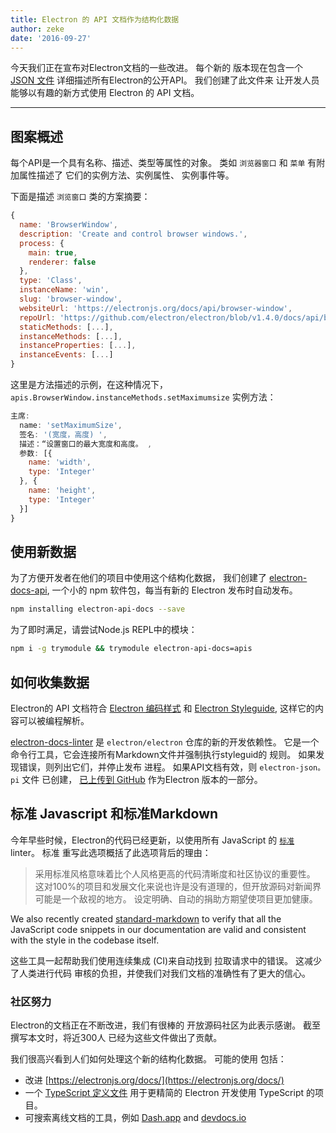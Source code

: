 ```yaml
---
title: Electron 的 API 文档作为结构化数据
author: zeke
date: '2016-09-27'
---
```


今天我们正在宣布对Electron文档的一些改进。 每个新的 版本现在包含一个 [JSON 文件](https://github.com/electron/electron/releases/download/v1.4.1/electron-api.json) 详细描述所有Electron的公开API。 我们创建了此文件来 让开发人员能够以有趣的新方式使用 Electron 的 API 文档。

---

## 图案概述

每个API是一个具有名称、描述、类型等属性的对象。 类如 `浏览器窗口` 和 `菜单` 有附加属性描述了 它们的实例方法、实例属性、 实例事件等。

下面是描述 `浏览窗口` 类的方案摘要：

```js
{
  name: 'BrowserWindow',
  description: 'Create and control browser windows.',
  process: {
    main: true,
    renderer: false
  },
  type: 'Class',
  instanceName: 'win',
  slug: 'browser-window',
  websiteUrl: 'https://electronjs.org/docs/api/browser-window',
  repoUrl: 'https://github.com/electron/electron/blob/v1.4.0/docs/api/browser-window.md',
  staticMethods: [...],
  instanceMethods: [...],
  instanceProperties: [...],
  instanceEvents: [...]
}
```

这里是方法描述的示例，在这种情况下， `apis.BrowserWindow.instanceMethods.setMaximumsize` 实例方法：

```js
主席:
  name: 'setMaximumSize',
  签名: '(宽度，高度) ',
  描述：“设置窗口的最大宽度和高度。 ,
  参数: [{
    name: 'width',
    type: 'Integer'
  }, {
    name: 'height',
    type: 'Integer'
  }]
}
```

## 使用新数据

为了方便开发者在他们的项目中使用这个结构化数据， 我们创建了 [electron-docs-api](https://www.npmjs.com/package/electron-api-docs), 一个小的 npm 软件包，每当有新的 Electron 发布时自动发布。

```sh
npm installing electron-api-docs --save
```

为了即时满足，请尝试Node.js REPL中的模块：

```sh
npm i -g trymodule && trymodule electron-api-docs=apis
```

## 如何收集数据

Electron的 API 文档符合 [Electron 编码样式](https://github.com/electron/electron/blob/master/docs/development/coding-style.md) 和 [Electron Styleguide](https://github.com/electron/electron/blob/master/docs/styleguide.md#readme), 这样它的内容可以被编程解析。

[electron-docs-linter](https://github.com/electron/electron-docs-linter) 是 `electron/electron` 仓库的新的开发依赖性。 它是一个命令行工具，它会连接所有Markdown文件并强制执行styleguid的 规则。 如果发现错误，则列出它们，并停止发布 进程。 如果API文档有效，则 `electron-json。 pi` 文件 已创建， [已上传到 GitHub](https://github.com/electron/electron/releases/tag/v1.4.1) 作为Electron 版本的一部分。

## 标准 Javascript 和标准Markdown

今年早些时候，Electron的代码已经更新，以使用所有 JavaScript 的 [`标准`](http://standardjs.com/) linter。 标准 重写此选项概括了此选项背后的理由：

> 采用标准风格意味着比个人风格更高的代码清晰度和社区协议的重要性。 这对100%的项目和发展文化来说也许是没有道理的，但开放源码对新闻界可能是一个敌视的地方。 设定明确、自动的捐助方期望使项目更加健康。

We also recently created [standard-markdown](https://github.com/zeke/standard-markdown) to verify that all the JavaScript code snippets in our documentation are valid and consistent with the style in the codebase itself.

这些工具一起帮助我们使用连续集成 (CI)来自动找到 拉取请求中的错误。 这减少了人类进行代码 审核的负担，并使我们对我们文档的准确性有了更大的信心。

### 社区努力

Electron的文档正在不断改进，我们有很棒的 开放源码社区为此表示感谢。 截至撰写本文时，将近300人 已经为这些文件做出了贡献。

我们很高兴看到人们如何处理这个新的结构化数据。 可能的使用 包括：

- 改进 [https://electronjs.org/docs/](https://electronjs.org/docs/)
- 一个 [TypeScript 定义文件](https://github.com/electron/electron-docs-linter/blob/master/README.md#typescript-definitions) 用于更精简的 Electron 开发使用 TypeScript 的项目。
- 可搜索离线文档的工具，例如 [Dash.app](https://kapeli.com/dash) and [devdocs.io](http://devdocs.io/)

